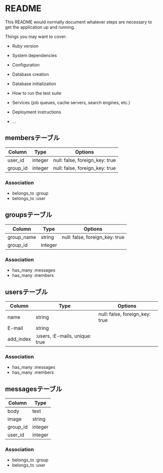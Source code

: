 # README

This README would normally document whatever steps are necessary to get the
application up and running.

Things you may want to cover:

* Ruby version

* System dependencies

* Configuration

* Database creation

* Database initialization

* How to run the test suite

* Services (job queues, cache servers, search engines, etc.)

* Deployment instructions

* ...

## membersテーブル

|Column|Type|Options|
|------|----|-------|
|user_id|integer|null: false, foreign_key: true|
|group_id|integer|null: false, foreign_key: true|

### Association
- belongs_to :group
- belongs_to :user



## groupsテーブル

|Column|Type|Options|
|------|----|-------|
|group_name|string|null: false, foreign_key: true|
|group_id|integer|

### Association
- has_many :messages
- has_many :members



## usersテーブル

|Column|Type|Options|
|------|----|-------|
|name|string|null: false, foreign_key: true|
|E-mail|string|
|add_index|:users, :E-mails, unique: true|


### Association
- has_many :messages
- has_many :members



## messagesテーブル

|Column|Type|
|------|----|
|body|text|
|image|string|
|group_id|integer|
|user_id|integer|

### Association
- belongs_to :group
- belongs_to :user
